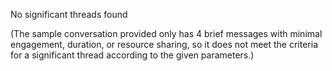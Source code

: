 No significant threads found

(The sample conversation provided only has 4 brief messages with minimal engagement, duration, or resource sharing, so it does not meet the criteria for a significant thread according to the given parameters.)
